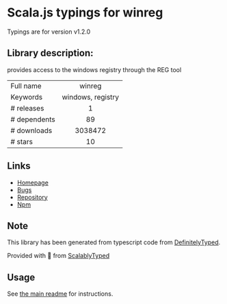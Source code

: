 
# Scala.js typings for winreg

Typings are for version v1.2.0

## Library description:
provides access to the windows registry through the REG tool

|                    |                 |
| ------------------ | :-------------: |
| Full name          | winreg |
| Keywords           | windows, registry |
| # releases         | 1 |
| # dependents       | 89 |
| # downloads        | 3038472 |
| # stars            | 10 |

## Links
- [Homepage](http://fresc81.github.io/node-winreg)
- [Bugs](https://github.com/fresc81/node-winreg/issues)
- [Repository](https://github.com/fresc81/node-winreg)
- [Npm](https://www.npmjs.com/package/winreg)
    


## Note
This library has been generated from typescript code from [DefinitelyTyped](https://definitelytyped.org).

Provided with :purple_heart: from [ScalablyTyped](https://github.com/oyvindberg/ScalablyTyped)

## Usage
See [the main readme](../../readme.md) for instructions.


